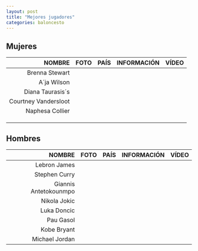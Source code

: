 ```yaml
---
layout: post
title: "Mejores jugadores"
categories: baloncesto
---
```


## Mujeres ##

|NOMBRE|FOTO|PAÍS|INFORMACIÓN|VÍDEO|
|-----:|-----:|-----:|-----:|-----:|
|Brenna Stewart|      |      |      |      |
|A´ja Wilson|      |      |      |      |
|Diana Taurasis´s|      |      |      |      |
|Courtney Vandersloot|      |      |      |      |
|Naphesa Collier|      |      |      |      |
|      |      |      |      |      |
|      |      |      |      |      |
|      |      |      |      |      |



## Hombres 

|NOMBRE|FOTO|PAÍS|INFORMACIÓN|VÍDEO|
|-----:|-----:|-----:|-----:|-----:|
|Lebron James|      |      |      |      |
|Stephen Curry|      |      |      |      |
|Giannis Antetokounmpo|      |      |      |      |
|Nikola Jokic|      |      |      |      |
|Luka Doncic|      |      |      |      |
|Pau Gasol|      |      |      |      |
|Kobe Bryant|      |      |      |      |
|Michael Jordan|      |      |      |      |





